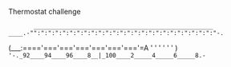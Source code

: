 Thermostat challenge

           __________________________________________________  
    ____.-"":":":":":":":":":":":":":":":":":":":":":":":":":"-.  
   (___:===='==='==='==='==='==='==='=A '   '   '   '   '   '   )  
       `'-._92____94____96____8__|_100____2_____4_____6_____8.-`  
